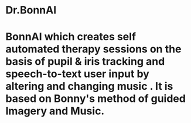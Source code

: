 # Dr.BonnAI
# BonnAI which creates self automated therapy sessions on the basis of pupil & iris tracking and speech-to-text user input by altering and changing music . It is based on Bonny's method of guided Imagery and Music.

